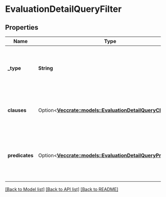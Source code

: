 # EvaluationDetailQueryFilter

## Properties

Name | Type | Description | Notes
------------ | ------------- | ------------- | -------------
**_type** | **String** | Boolean operation to apply to the provided predicates and clauses | 
**clauses** | Option<[**Vec<crate::models::EvaluationDetailQueryClause>**](EvaluationDetailQueryClause.md)> | Boolean 'and/or' logic with up to two-levels of nesting | [optional]
**predicates** | Option<[**Vec<crate::models::EvaluationDetailQueryPredicate>**](EvaluationDetailQueryPredicate.md)> | Like a three-word sentence: (attribute-name) (operator) (target-value). | [optional]

[[Back to Model list]](../README.md#documentation-for-models) [[Back to API list]](../README.md#documentation-for-api-endpoints) [[Back to README]](../README.md)


